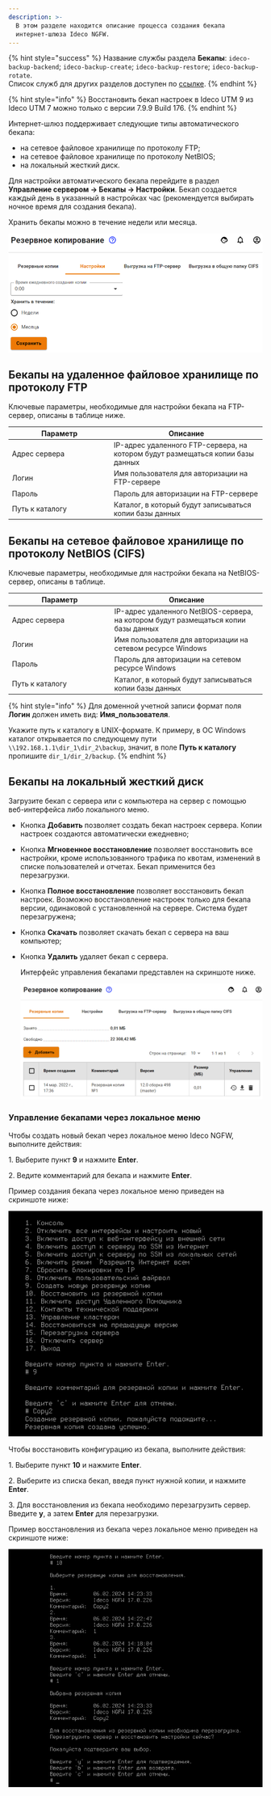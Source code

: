 ```yaml
---
description: >-
  В этом разделе находится описание процесса создания бекапа
  интернет-шлюза Ideco NGFW.
---
```


{% hint style="success" %}
Название службы раздела **Бекапы**: `ideco-backup-backend`; `ideco-backup-create`; `ideco-backup-restore`; `ideco-backup-rotate`.\
Список служб для других разделов доступен по [ссылке](/settings/server-management/terminal.md).
{% endhint %}

{% hint style="info" %}
Восстановить бекап настроек в Ideco UTM 9 из Ideco UTM 7 можно только с версии 7.9.9 Build 176.
{% endhint %}

Интернет-шлюз поддерживает следующие типы автоматического бекапа:

* на сетевое файловое хранилище по протоколу FTP;
* на сетевое файловое хранилище по протоколу NetBIOS;
* на локальный жесткий диск.

Для настройки автоматического бекапа перейдите в раздел\
**Управление сервером -> Бекапы -> Настройки**. Бекап создается каждый день в указанный в настройках час (рекомендуется выбирать ночное время для создания бекапа).

Хранить бекапы можно в течение недели или месяца.

![](/.gitbook/assets/backup-add.png)

## Бекапы на удаленное файловое хранилище по протоколу FTP

Ключевые параметры, необходимые для настройки бекапа на FTP-сервер, описаны в таблице ниже.

<table><thead><tr><th width="188">Параметр</th><th>Описание</th></tr></thead><tbody><tr><td>Адрес сервера</td><td>IP-адрес удаленного FTP-сервера, на котором будут размещаться копии базы данных</td></tr><tr><td>Логин</td><td>Имя пользователя для авторизации на FTP-сервере</td></tr><tr><td>Пароль</td><td>Пароль для авторизации на FTP-сервере</td></tr><tr><td>Путь к каталогу</td><td>Каталог, в который будут записываться копии базы данных</td></tr></tbody></table>

## Бекапы на сетевое файловое хранилище по протоколу NetBIOS (CIFS)

Ключевые параметры, необходимые для настройки бекапа на NetBIOS-сервер, описаны в таблице.

<table><thead><tr><th width="189">Параметр</th><th>Описание</th></tr></thead><tbody><tr><td>Адрес сервера</td><td>IP-адрес удаленного NetBIOS-сервера, на котором будут размещаться копии базы данных</td></tr><tr><td>Логин</td><td>Имя пользователя для авторизации на сетевом ресурсе Windows</td></tr><tr><td>Пароль</td><td>Пароль для авторизации на сетевом ресурсе Windows</td></tr><tr><td>Путь к каталогу</td><td>Каталог, в который будут записываться копии базы данных</td></tr></tbody></table>

{% hint style="info" %}
Для доменной учетной записи формат поля **Логин** должен иметь вид: **Имя\_пользователя**.

Укажите путь к каталогу в UNIX-формате. К примеру, в ОС Windows каталог открывается по следующему пути `\\192.168.1.1\dir_1\dir_2\backup`, значит, в поле **Путь к каталогу** пропишите `dir_1/dir_2/backup`.
{% endhint %}

## Бекапы на локальный жесткий диск

Загрузите бекап с сервера или с компьютера на сервер с помощью веб-интерфейса либо локального меню.

* Кнопка **Добавить** позволяет создать бекап настроек сервера. Копии настроек создаются автоматически ежедневно;
* Кнопка **Мгновенное восстановление** позволяет восстановить все настройки, кроме использованного трафика по квотам, изменений в списке пользователей и отчетах. Бекап применится без перезагрузки.
* Кнопка **Полное восстановление** позволяет восстановить бекап настроек. Возможно восстановление настроек только для бекапа версии, одинаковой с установленной на сервере. Система будет перезагружена;
* Кнопка **Скачать** позволяет скачать бекап с сервера на ваш компьютер;
* Кнопка **Удалить** удаляет бекап с сервера.

  Интерфейс управления бекапами представлен на скриншоте ниже.

  ![](/.gitbook/assets/backup-new.png)

### Управление бекапами через локальное меню

Чтобы создать новый бекап через локальное меню Ideco NGFW, выполните действия: 

1\. Выберите пункт **9** и нажмите **Enter**. 

2\. Ведите комментарий для бекапа и нажмите **Enter**.

Пример создания бекапа через локальное меню приведен на скриншоте ниже:

![](/.gitbook/assets/backup-local-menu.png)

Чтобы восстановить конфигурацию из бекапа, выполните действия:

1\. Выберите пункт **10** и нажмите **Enter**. 

2\. Выберите из списка бекап, введя пункт нужной копии, и нажмите **Enter**. 

3\. Для восстановления из бекапа необходимо перезагрузить сервер. Введите **y**, а затем **Enter** для перезагрузки.

Пример восстановления из бекапа через локальное меню приведен на скриншоте ниже:

![](/.gitbook/assets/backup-local-menu1.png)
